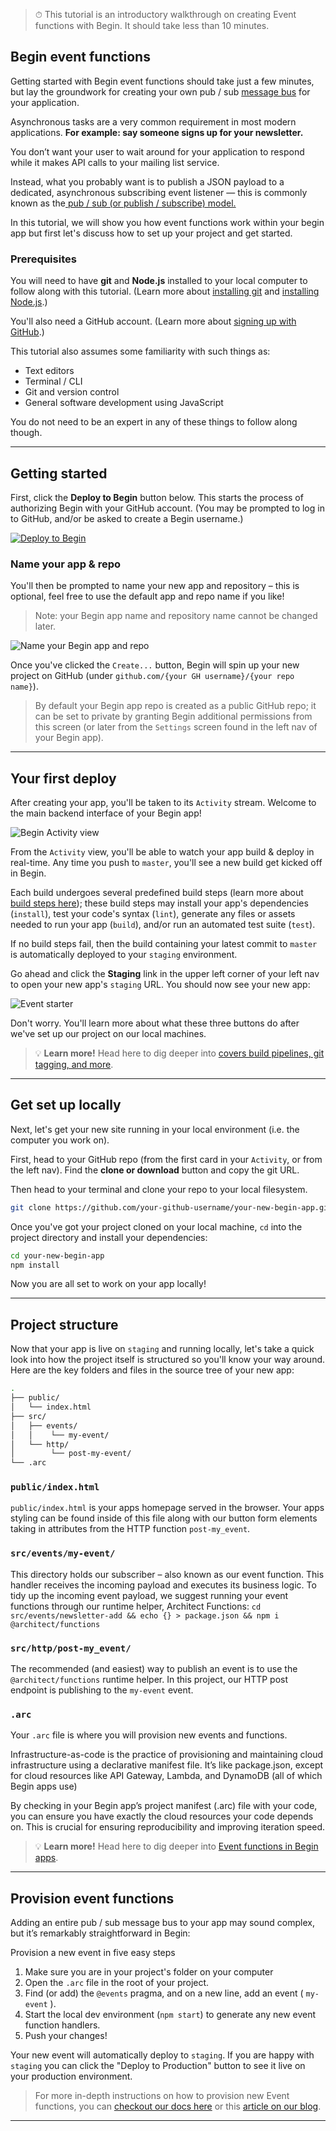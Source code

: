 > ⏱ This tutorial is an introductory walkthrough on creating Event functions with Begin. It should take less than 10 minutes.

## Begin event functions

Getting started with Begin event functions should take just a few minutes, but lay the groundwork for creating your own pub / sub [message bus](https://www.enterpriseintegrationpatterns.com/patterns/messaging/MessageBus.html) for your application.

Asynchronous tasks are a very common requirement in most modern applications. **For example: say someone signs up for your newsletter.**

You don’t want your user to wait around for your application to respond while it makes API calls to your mailing list service.

Instead, what you probably want is to publish a JSON payload to a dedicated, asynchronous subscribing event listener — this is commonly known as the[ pub / sub (or publish / subscribe) model.](https://aws.amazon.com/pub-sub-messaging/)

In this tutorial, we will show you how event functions work within your begin app but first let's discuss how to set up your project and get started.

### Prerequisites

You will need to have **git** and **Node.js** installed to your local computer to follow along with this tutorial. (Learn more about [installing git](https://git-scm.com/book/en/v2/Getting-Started-Installing-Git) and [installing Node.js](https://nodejs.org/en/download/).)

You'll also need a GitHub account. (Learn more about [signing up with GitHub](https://help.github.com/en/github/getting-started-with-github/signing-up-for-github).)

This tutorial also assumes some familiarity with such things as:
- Text editors
- Terminal / CLI
- Git and version control
- General software development using JavaScript

You do not need to be an expert in any of these things to follow along though.

---

## Getting started

First, click the **Deploy to Begin** button below. This starts the process of authorizing Begin with your GitHub account. (You may be prompted to log in to GitHub, and/or be asked to create a Begin username.)

[![Deploy to Begin](https://static.begin.com/deploy-to-begin.svg)](https://begin.com/apps/create?template=https://github.com/begin-examples/node-events)

### Name your app & repo

You'll then be prompted to name your new app and repository – this is optional, feel free to use the default app and repo name if you like!

> Note: your Begin app name and repository name cannot be changed later.

![Name your Begin app and repo](/_static/screens/shared/begin-repo-name.jpg)

Once you've clicked the `Create...` button, Begin will spin up your new project on GitHub (under `github.com/{your GH username}/{your repo name}`).

> By default your Begin app repo is created as a public GitHub repo; it can be set to private by granting Begin additional permissions from this screen (or later from the `Settings` screen found in the left nav of your Begin app).

---

## Your first deploy

After creating your app, you'll be taken to its `Activity` stream. Welcome to the main backend interface of your Begin app!

![Begin Activity view](/_static/screens/shared/begin-activity.jpg)

From the `Activity` view, you'll be able to watch your app build & deploy in real-time. Any time you push to `master`, you'll see a new build get kicked off in Begin.

Each build undergoes several predefined build steps (learn more about [build steps here](http://localhost:4445/en/getting-started/builds-deploys#configuring-build-steps)); these build steps may install your app's dependencies (`install`), test your code's syntax (`lint`), generate any files or assets needed to run your app (`build`), and/or run an automated test suite (`test`).

If no build steps fail, then the build containing your latest commit to `master` is automatically deployed to your `staging` environment.

Go ahead and click the **Staging** link in the upper left corner of your left nav to open your new app's `staging` URL. You should now see your new app:

![Event starter](/_static/screens/shared/begin-events.jpg)

Don't worry. You'll learn more about what these three buttons do after we've set up our project on our local machines.

> 💡 **Learn more!** Head here to dig deeper into [covers build pipelines, git tagging, and more](https://docs.begin.com/en/getting-started/builds-deploys).

---

## Get set up locally

Next, let's get your new site running in your local environment (i.e. the computer you work on).

First, head to your GitHub repo (from the first card in your `Activity`, or from the left nav). Find the **clone or download** button and copy the git URL.

Then head to your terminal and clone your repo to your local filesystem.

```bash
git clone https://github.com/your-github-username/your-new-begin-app.git
```

Once you've got your project cloned on your local machine, `cd` into the project directory and install your dependencies:

```bash
cd your-new-begin-app
npm install
```

Now you are all set to work on your app locally!

---

## Project structure

Now that your app is live on `staging` and running locally, let's take a quick look into how the project itself is structured so you'll know your way around. Here are the key folders and files in the source tree of your new app:

```bash
.
├── public/
│   └── index.html
├── src/
│   ├── events/
│   │    └── my-event/
│   └── http/
│        └── post-my-event/
└── .arc
```

### `public/index.html` 

`public/index.html` is your apps homepage served in the browser. Your apps styling can be found inside of this file along with our button form elements taking in attributes from the HTTP function `post-my_event`.

### `src/events/my-event/`
This directory holds our subscriber – also known as our event function. This handler receives the incoming payload and executes its business logic. To tidy up the incoming event payload, we suggest running your event functions through our runtime helper, Architect Functions: `cd src/events/newsletter-add && echo {} > package.json && npm i @architect/functions`

### `src/http/post-my_event/`
The recommended (and easiest) way to publish an event is to use the `@architect/functions` runtime helper. In this project, our HTTP post endpoint is publishing to the `my-event` event.

### `.arc`
Your `.arc` file is where you will provision new events and functions.

Infrastructure-as-code is the practice of provisioning and maintaining cloud infrastructure using a declarative manifest file. It’s like package.json, except for cloud resources like API Gateway, Lambda, and DynamoDB (all of which Begin apps use)

By checking in your Begin app’s project manifest (.arc) file with your code, you can ensure you have exactly the cloud resources your code depends on. This is crucial for ensuring reproducibility and improving iteration speed.

> 💡 **Learn more!** Head here to dig deeper into [Event functions in Begin apps](/en/event-functions/provisioning/).

---

## Provision event functions

Adding an entire pub / sub message bus to your app may sound complex, but it’s remarkably straightforward in Begin:

Provision a new event in five easy steps
1. Make sure you are in your project's folder on your computer
2. Open the `.arc` file in the root of your project.
3. Find (or add) the `@events` pragma, and on a new line, add an event ( `my-event` ).
4. Start the local dev environment (`npm start`) to generate any new event function handlers.
5. Push your changes!

Your new event will automatically deploy to `staging`.
If you are happy with `staging` you can click the "Deploy to Production" button to see it live on your production environment.

> For more in-depth instructions on how to provision new Event functions, you can [checkout our docs here](https://docs.begin.com/en/event-functions/provisioning) or this [article on our blog](https://blog.begin.com/a-brand-new-primitive-for-your-begin-apps-event-functions-9cdfd2bb3dcb).

---